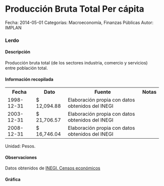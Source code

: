 Producción Bruta Total Per cápita
=====

Fecha: 2014-05-01
Categorías: Macroeconomía, Finanzas Públicas
Autor: IMPLAN

### Lerdo

#### Descripción

Producción bruta total (de los sectores industria, comercio y servicios) entre población total.

#### Información recopilada

<table class="table table-hover table-bordered">
  <tr><th>Fecha</th><th>Dato</th><th>Fuente</th><th>Notas</th></tr>
  <tr><td>1998-12-31</td><td>$ 12,094.88</td><td>Elaboración propia con datos obtenidos del INEGI</td><td></td></tr>
  <tr><td>2003-12-31</td><td>$ 21,706.57</td><td>Elaboración propia con datos obtenidos del INEGI</td><td></td></tr>
  <tr><td>2008-12-31</td><td>$ 16,746.04</td><td>Elaboración propia con datos obtenidos del INEGI</td><td></td></tr>
</table>

Unidad: Pesos.

#### Observaciones

Datos obtenidos de [INEGI. Censos económicos](http://www3.inegi.org.mx/sistemas/saic/)

#### Gráfica

<div id="Morrisxjryoagz" class="grafica"></div>
  <!-- JAVASCRIPT DE LA GRAFICA EN Morrisxjryoagz -->
  <script>
  new Morris.Bar({
    element: 'Morrisxjryoagz',
    data: [
      { fecha: '1998-12-31', dato: 12094.88 },
      { fecha: '2003-12-31', dato: 21706.57 },
      { fecha: '2008-12-31', dato: 16746.04 }
    ],
    xkey: 'fecha',
    ykeys: ['dato'],
    labels: ['Dato']
  });
  </script>
